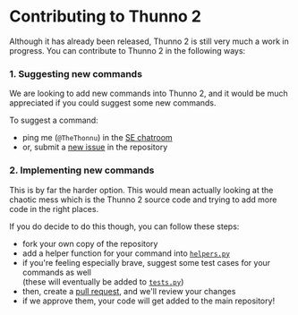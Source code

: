 # Contributing to Thunno 2

Although it has already been released, Thunno 2 is still very much a work in progress. You can contribute to Thunno 2 in the following ways:

### 1. Suggesting new commands

We are looking to add new commands into Thunno 2, and it would be much appreciated if you could suggest some new commands.

To suggest a command:
- ping me (`@TheThonnu`) in the [SE chatroom](https://chat.stackexchange.com/rooms/145278/thunno-2)
- or, submit a [new issue]([https://github.com/Thunno/Thunno2/issues/new](https://github.com/Thunno/Thunno2/issues/new?assignees=&labels=enhancement%2C+request+command&template=command-request.md&title=)) in the repository

### 2. Implementing new commands

This is by far the harder option. This would mean actually looking at the chaotic mess which is the Thunno 2 source code and trying to add more code in the right places.

If you do decide to do this though, you can follow these steps:
- fork your own copy of the repository
- add a helper function for your command into [`helpers.py`](https://github.com/Thunno/Thunno2/blob/main/src/thunno2/helpers.py)
- if you're feeling especially brave, suggest some test cases for your commands as well \
  (these will eventually be added to [`tests.py`](https://github.com/Thunno/Thunno2/blob/main/src/thunno2/tests.py))
- then, create a [pull request](https://github.com/Thunno/Thunno2/pulls), and we'll review your changes
- if we approve them, your code will get added to the main repository!
